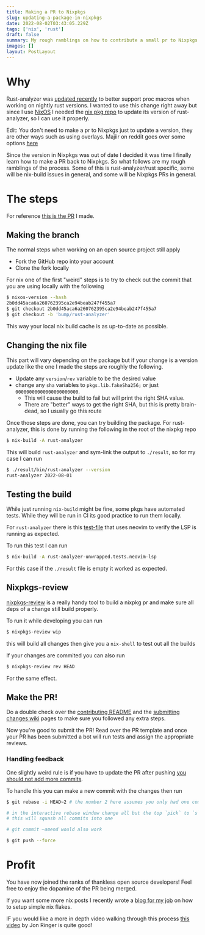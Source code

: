 ```yaml
---
title: Making a PR to Nixpkgs
slug: updating-a-package-in-nixpkgs
date: 2022-08-02T03:43:05.229Z
tags: ['nix', 'rust']
draft: false
summary: My rough ramblings on how to contribute a small pr to Nixpkgs
images: []
layout: PostLayout
---
```


# Why

Rust-analyzer was [updated recently](https://rust-analyzer.github.io/thisweek/2022/08/01/changelog-140.html#an-update-on-proc-macros) to better support proc macros when working on nightly rust versions.
I wanted to use this change right away but since I use [NixOS](https://nixos.org/) I needed the [nix pkg repo](https://github.com/NixOS/Nixpkgs) to update its version of rust-analyzer, so I can use it properly.

Edit: You don't need to make a pr to Nixpkgs just to update a version, they are other ways such as using overlays. Majiir on reddit goes over some options [here](https://www.reddit.com/r/NixOS/comments/wec9ob/making_a_pr_to_nixpkgs/iip657n/)

Since the version in Nixpkgs was out of date I decided it was time I finally learn how to make a PR back to Nixpkgs. So what follows are my rough ramblings of the process.
Some of this is rust-analyzer/rust specific, some will be nix-build issues in general, and some will be Nixpkgs PRs in general.

# The steps

For reference [this is the PR](https://github.com/NixOS/Nixpkgs/pull/184693) I made.

## Making the branch

The normal steps when working on an open source project still apply

- Fork the GitHub repo into your account
- Clone the fork locally

For nix one of the first "weird" steps is to try to check out the commit that you are using locally with the following

```sh
$ nixos-version --hash
2b0dd45aca6a260762395ca2e94beab247f455a7
$ git checkout 2b0dd45aca6a260762395ca2e94beab247f455a7
$ git checkout -b 'bump/rust-analyzer'
```

This way your local nix build cache is as up-to-date as possible.

## Changing the nix file

This part will vary depending on the package but if your change is a version update like the one I made the steps are roughly the following.

- Update any `version`/`rev` variable to be the desired value
- change any `sha` variables to `pkgs.lib.fakeSha256;` or just `00000000000000000000000`.
  - This will cause the build to fail but will print the right SHA value.
  - There are "better" ways to get the right SHA, but this is pretty brain-dead, so I usually go this route

Once those steps are done, you can try building the package. For rust-analyzer, this is done by running the following in the root of the nixpkg repo

```sh
$ nix-build -A rust-analyzer
```

This will build `rust-analyzer` and sym-link the output to `./result`, so for my case I can run

```sh
$ ./result/bin/rust-analyzer --version
rust-analyzer 2022-08-01
```

## Testing the build

While just running `nix-build` might be fine, some pkgs have automated tests. While they will be run in CI its good practice to run them locally.

For `rust-analyzer` there is this [test-file](https://github.com/NixOS/Nixpkgs/blob/master/pkgs/development/tools/rust/rust-analyzer/test-neovim-lsp.nix) that uses neovim to verify the LSP is running as expected.

To run this test I can run

```sh
$ nix-build -A rust-analyzer-unwrapped.tests.neovim-lsp
```

For this case if the `./result` file is empty it worked as expected.

## Nixpkgs-review

[nixpkgs-review](https://github.com/Mic92/Nixpkgs-review) is a really handy tool to build a nixpkg pr and make sure all deps of a change still build properly.

To run it while developing you can run

```sh
$ nixpkgs-review wip
```

this will build all changes then give you a `nix-shell` to test out all the builds

If your changes are commited you can also run

```sh
$ nixpkgs-review rev HEAD
```

For the same effect.

## Make the PR!

Do a double check over the [contributing README](https://github.com/NixOS/Nixpkgs/blob/master/CONTRIBUTING.md) and the [submitting changes wiki](https://nixos.org/manual/Nixpkgs/stable/#chap-submitting-changes) pages to make sure you followed any extra steps.

Now you're good to submit the PR! Read over the PR template and once your PR has been submitted a bot will run tests and assign the appropriate reviews.

### Handling feedback

One slightly weird rule is if you have to update the PR after pushing [you should not add more commits](https://nixos.org/manual/Nixpkgs/stable/#submitting-changes-hotfixing-pull-requests).

To handle this you can make a new commit with the changes then run

```sh
$ git rebase -i HEAD~2 # the number 2 here assumes you only had one commit. If you have more do 1+(num commits)

# in the interactive rebase window change all but the top `pick` to `s` for squash
# this will squash all commits into one

# git commit —amend would also work

$ git push --force
```

# Profit

You have now joined the ranks of thankless open source developers! Feel free to enjoy the dopamine of the PR being merged.

If you want some more nix posts I recently wrote a [blog for my job](https://medium.com/immuta-engineering/nix-and-skaffold-for-painless-developer-environments-bec6529ac82f) on how to setup simple nix flakes.

IF you would like a more in depth video walking through this process [this video](https://www.youtube.com/watch?v=fvj8H5yUKu8) by Jon Ringer is quite good!
